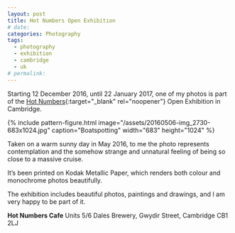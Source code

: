 ```yaml
---
layout: post
title: Hot Numbers Open Exhibition
# date:
categories: Photography
tags:
  - photography
  - exhibition
  - cambridge
  - uk
# permalink:
---
```

Starting 12 December 2016, until 22 January 2017, one of my photos is part of the [Hot Numbers](http://hotnumberscoffee.co.uk/){:target="_blank" rel="noopener"} Open Exhibition in Cambridge.

{% include pattern-figure.html image="/assets/20160506-img_2730-683x1024.jpg" caption="Boatspotting" width="683" height="1024" %}

Taken on a warm sunny day in May 2016, to me the photo represents contemplation and the somehow strange and unnatural feeling of being so close to a massive cruise.

It’s been printed on Kodak Metallic Paper, which renders both colour and monochrome photos beautifully.

The exhibition includes beautiful photos, paintings and drawings, and I am very happy to be part of it.

**Hot Numbers Cafe**
Units 5/6 Dales Brewery, Gwydir Street,
Cambridge CB1 2LJ
